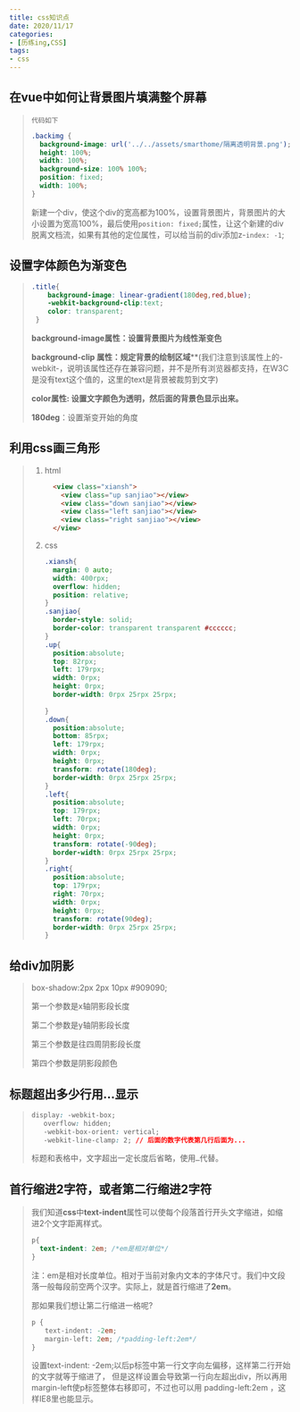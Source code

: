 ```yaml
---
title: css知识点
date: 2020/11/17
categories:
- [历练ing,CSS]
tags:
- css
---
```


## 在vue中如何让背景图片填满整个屏幕

> `代码如下`
>
> ```css
> .backimg {
>   background-image: url('../../assets/smarthome/隔离透明背景.png');
>   height: 100%;
>   width: 100%;
>   background-size: 100% 100%;
>   position: fixed;
>   width: 100%;
> }
> ```
>
> 新建一个div，使这个div的宽高都为100%，设置背景图片，背景图片的大小设置为宽高100%，最后使用`position: fixed;`属性，让这个新建的div脱离文档流，如果有其他的定位属性，可以给当前的div添加z-`index: -1`;

## 设置字体颜色为渐变色

> ```css
> .title{
>     background-image: linear-gradient(180deg,red,blue);
>     -webkit-background-clip:text;
>     color: transparent;
>  }
> ```
>
> **background-image属性：设置背景图片为线性渐变色**
>
> **background-clip 属性：规定背景的绘制区域****(我们注意到该属性上的-webkit-，说明该属性还存在兼容问题，并不是所有浏览器都支持，在W3C是没有text这个值的，这里的text是背景被裁剪到文字)
>
> **color属性: 设置文字颜色为透明，然后面的背景色显示出来。**
>
> **180deg**：设置渐变开始的角度

## 利用css画三角形



> 1. html
>
>    ```html
>      <view class="xiansh">
>        <view class="up sanjiao"></view>
>        <view class="down sanjiao"></view>
>        <view class="left sanjiao"></view>
>        <view class="right sanjiao"></view>
>      </view>
>    ```
>
> 2. css
>
>    ```css
>    .xiansh{
>      margin: 0 auto;
>      width: 400rpx;
>      overflow: hidden;
>      position: relative;
>    }
>    .sanjiao{
>      border-style: solid;
>      border-color: transparent transparent #cccccc;
>    }
>    .up{
>      position:absolute;
>      top: 82rpx;
>      left: 179rpx;
>      width: 0rpx;
>      height: 0rpx;
>      border-width: 0rpx 25rpx 25rpx;
>              
>    }
>    .down{
>      position:absolute;
>      bottom: 85rpx;
>      left: 179rpx;
>      width: 0rpx;
>      height: 0rpx;
>      transform: rotate(180deg);
>      border-width: 0rpx 25rpx 25rpx;
>    }
>    .left{
>      position:absolute;
>      top: 179rpx;
>      left: 70rpx;
>      width: 0rpx;
>      height: 0rpx;
>      transform: rotate(-90deg);
>      border-width: 0rpx 25rpx 25rpx;
>    }
>    .right{
>      position:absolute;
>      top: 179rpx;
>      right: 70rpx;
>      width: 0rpx;
>      height: 0rpx;
>      transform: rotate(90deg);
>      border-width: 0rpx 25rpx 25rpx;
>    }
>    ```

## 给div加阴影

> box-shadow:2px 2px 10px #909090;
>
> 第一个参数是x轴阴影段长度
>
> 第二个参数是y轴阴影段长度
>
> 第三个参数是往四周阴影段长度
>
> 第四个参数是阴影段颜色

## 标题超出多少行用…显示

> ```css
> display: -webkit-box;
>    overflow: hidden;
>    -webkit-box-orient: vertical;
>    -webkit-line-clamp: 2; // 后面的数字代表第几行后面为...
> ```
>
> 标题和表格中，文字超出一定长度后省略，使用`…`代替。

## 首行缩进2字符，或者第二行缩进2字符

> 我们知道**css**中**text-indent**属性可以使每个段落首行开头文字缩进，如缩进2个文字距离样式。
>
> ```css
> p{
> 	text-indent: 2em; /*em是相对单位*/
> }
> ```
>
> 注：em是相对长度单位。相对于当前对象内文本的字体尺寸。我们中文段落一般每段前空两个汉字。实际上，就是首行缩进了**2em**。
>
> 那如果我们想让第二行缩进一格呢?
>
> ```css
> p {
> 　　text-indent: -2em;
> 　　margin-left: 2em; /*padding-left:2em*/
> }
> ```
>
> 设置text-indent: -2em;以后p标签中第一行文字向左偏移，这样第二行开始的文字就等于缩进了，
> 但是这样设置会导致第一行向左超出div，所以再用margin-left使p标签整体右移即可，不过也可以用 padding-left:2em ，这样IE8里也能显示。

